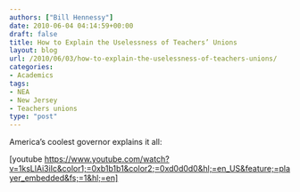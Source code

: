 ```yaml
---
authors: ["Bill Hennessy"]
date: 2010-06-04 04:14:59+00:00
draft: false
title: How to Explain the Uselessness of Teachers’ Unions
layout: blog
url: /2010/06/03/how-to-explain-the-uselessness-of-teachers-unions/
categories:
- Academics
tags:
- NEA
- New Jersey
- Teachers unions
type: "post"
---
```


America’s coolest governor explains it all:

 

 

[youtube https://www.youtube.com/watch?v=1ksLlAi3iIc&color1;=0xb1b1b1&color2;=0xd0d0d0&hl;=en_US&feature;=player_embedded&fs;=1&hl;=en]
